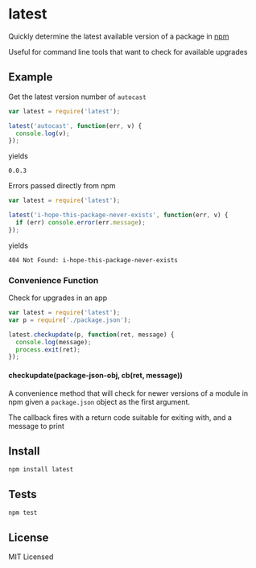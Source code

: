 latest
======

Quickly determine the latest available version of a package in [npm](http://npmjs.org)

Useful for command line tools that want to check for available upgrades

Example
-------

Get the latest version number of `autocast`

``` js
var latest = require('latest');

latest('autocast', function(err, v) {
  console.log(v);
});
```
yields
```
0.0.3
```

Errors passed directly from npm

``` js
var latest = require('latest');

latest('i-hope-this-package-never-exists', function(err, v) {
  if (err) console.error(err.message);
});
```
yields
```
404 Not Found: i-hope-this-package-never-exists
```

### Convenience Function

Check for upgrades in an app

``` js
var latest = require('latest');
var p = require('./package.json');

latest.checkupdate(p, function(ret, message) {
  console.log(message);
  process.exit(ret);
});
```

#### checkupdate(package-json-obj, cb(ret, message))

A convenience method that will check for newer versions of a module in npm given a
`package.json` object as the first argument.

The callback fires with a return code suitable for exiting with, and a message to print

Install
------

    npm install latest

Tests
-----

    npm test

License
-------

MIT Licensed
